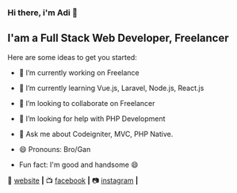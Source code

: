 ### Hi there, i'm Adi 👋

## I'am a Full Stack Web Developer, Freelancer

Here are some ideas to get you started:

- 🔭 I’m currently working on Freelance
- 🌱 I’m currently learning Vue.js, Laravel, Node.js, React.js
- 👯 I’m looking to collaborate on Freelancer
- 🤔 I’m looking for help with PHP Development
- 💬 Ask me about Codeigniter, MVC, PHP Native.

- 😄 Pronouns: Bro/Gan
- Fun fact: I'm good and handsome 😄 

🏡 [website][website] **|** 
📺 [facebook][facebook] **|** 
📷 [instagram][instagram] **|** 


[website]: https://adiher.netlify.app
[facebook]: https://www.facebook.com/adihernawan.blogspot
[instagram]: https://www.instagram.com/adiher.tech

